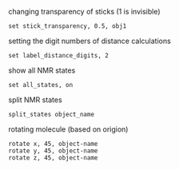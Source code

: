 changing transparency of sticks (1 is invisible)
    
    set stick_transparency, 0.5, obj1

setting the digit numbers of distance calculations

    set label_distance_digits, 2
    
show all NMR states

    set all_states, on  

split NMR states

    split_states object_name

rotating molecule (based on origion)

    rotate x, 45, object-name
    rotate y, 45, object-name 
    rotate z, 45, object-name 
